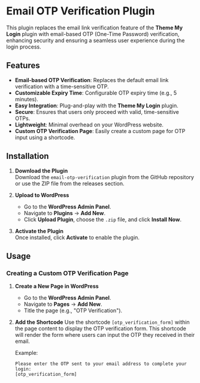 # Email OTP Verification Plugin

This plugin replaces the email link verification feature of the **Theme My Login** plugin with email-based OTP (One-Time Password) verification, enhancing security and ensuring a seamless user experience during the login process.

## Features

- **Email-based OTP Verification**: Replaces the default email link verification with a time-sensitive OTP.
- **Customizable Expiry Time**: Configurable OTP expiry time (e.g., 5 minutes).
- **Easy Integration**: Plug-and-play with the **Theme My Login** plugin.
- **Secure**: Ensures that users only proceed with valid, time-sensitive OTPs.
- **Lightweight**: Minimal overhead on your WordPress website.
- **Custom OTP Verification Page**: Easily create a custom page for OTP input using a shortcode.

## Installation

1. **Download the Plugin**  
   Download the `email-otp-verification` plugin from the GitHub repository or use the ZIP file from the releases section.

2. **Upload to WordPress**  
   - Go to the **WordPress Admin Panel**.
   - Navigate to **Plugins** → **Add New**.
   - Click **Upload Plugin**, choose the `.zip` file, and click **Install Now**.

3. **Activate the Plugin**  
   Once installed, click **Activate** to enable the plugin.

## Usage

### Creating a Custom OTP Verification Page

1. **Create a New Page in WordPress**
   - Go to the **WordPress Admin Panel**.
   - Navigate to **Pages** → **Add New**.
   - Title the page (e.g., "OTP Verification").

2. **Add the Shortcode**
   Use the shortcode `[otp_verification_form]` within the page content to display the OTP verification form. This shortcode will render the form where users can input the OTP they received in their email.

   Example:
   ```plaintext
   Please enter the OTP sent to your email address to complete your login:
   [otp_verification_form]
